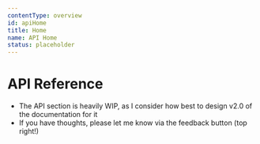 ```yaml
---
contentType: overview
id: apiHome
title: Home
name: API Home
status: placeholder
---
```


# API Reference

- The API section is heavily WIP, as I consider how best to design v2.0 of the documentation for it
- If you have thoughts, please let me know via the feedback button (top right!)
